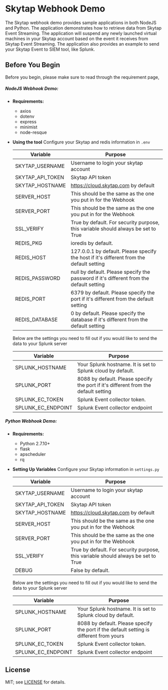 # Skytap Webhook Demo 
The Skytap webhook demo provides sample applications in both NodeJS and Python. The application demonstrates how to retrieve data from Skytap Event Streaming. The application will suspend any newly launched virtual machines in your Skytap account based on the event it receives from Skytap Event Streaming. The application also provides an example to send your Skytap Event to SIEM tool, like Splunk.

## Before You Begin 
Before you begin, please make sure to read through the requirement page,

##### NodeJS Webhook Demo:

* **Requirements:**
    * axios
    * dotenv
    * express
    * minimist
    * node-resque

* **Using the tool**
Configure your Skytap and redis information in `.env`

    | Variable            | Purpose                                              |
    |---------------------|------------------------------------------------------|
    | SKYTAP_USERNAME     | Username to login your skytap account 				 |
    | SKYTAP_API_TOKEN    | Skytap API token 	                                 |
    | SKYTAP_HOSTNAME     | https://cloud.skytap.com by default              |
    | SERVER_HOST         | This should be the same as the one you put in for the Webhook                           |
    | SERVER_PORT         | This should be the same as the one you put in for the Webhook                           |
    | SSL_VERIFY          | True by default. For security purpose, this variable should always be set to True       |
    | REDIS_PKG           | ioredis by default.                          |
    | REDIS_HOST          | 127.0.0.1 by default. Please specify the host if it's different from the default setting|
    | REDIS_PASSWORD      | null by default. Please specify the password if it's different from the default setting |
    | REDIS_PORT          | 6379 by default. Please specify the port if it's different from the default setting     |
    | REDIS_DATABASE      | 0 by default. Please specify the database if it's different from the default setting    |
    
    Below are the settings you need to fill out if you would like to send the data to your Splunk server
    
    | Variable            | Purpose                                              |
    |---------------------|------------------------------------------------------|
    | SPLUNK_HOSTNAME     | Your Splunk hostname. It is set to Splunk cloud by default.     |
    | SPLUNK_PORT         | 8088 by default. Please specify the port if it's different from the default setting  |
    | SPLUNK_EC_TOKEN     | Splunk Event collector token.                           |
    | SPLUNK_EC_ENDPOINT  | Splunk Event collector endpoint                     |


##### Python Webhook Demo: 

* **Requirements:**
    * Python 2.7.10+
    * flask
    * apscheduler
    * rq

* **Setting Up Variables**
Configure your Skytap information in `settings.py`

    | Variable            | Purpose                                              |
    |---------------------|------------------------------------------------------|
    | SKYTAP_USERNAME     | Username to login your skytap account 				 |
    | SKYTAP_API_TOKEN    | Skytap API token 	                                 |
    | SKYTAP_HOSTNAME     | https://cloud.skytap.com by default              |
    | SERVER_HOST         | This should be the same as the one you put in for the Webhook                           |
    | SERVER_PORT         | This should be the same as the one you put in for the Webhook                          |
    | SSL_VERIFY          | True by default. For security purpose, this variable should always be set to True			                         |
    | DEBUG               | False by default.                          |
    
    Below are the settings you need to fill out if you would like to send the data to your Splunk server
    
    | Variable            | Purpose                                              |
    |---------------------|------------------------------------------------------|
    | SPLUNK_HOSTNAME     | Your Splunk hostname. It is set to Splunk cloud by default.                          |
    | SPLUNK_PORT         | 8088 by default. Please specify the port if the default setting is different from yours                           |
    | SPLUNK_EC_TOKEN     | Splunk Event collector token.                           |
    | SPLUNK_EC_ENDPOINT  | Splunk Event collector endpoint                     |

## License
MIT; see [LICENSE](LICENSE) for details.
